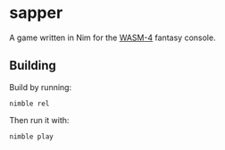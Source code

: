 # sapper

A game written in Nim for the [WASM-4](https://wasm4.org) fantasy console.

## Building

Build by running:

```shell
nimble rel
```

Then run it with:

```shell
nimble play
```
